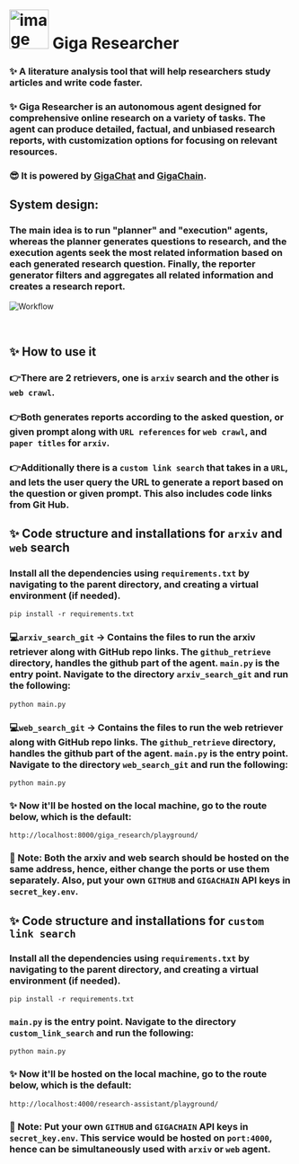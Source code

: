 # <img width="70" alt="image" src="https://github.com/Jayveersinh-Raj/innoagent/assets/69463767/0b07bac1-9f91-41d6-a511-55c9f0fe3498"> Giga Researcher 
### ✨ A literature analysis tool that will help researchers study articles and write code faster.
### ✨ Giga Researcher is an autonomous agent designed for comprehensive online research on a variety of tasks. The agent can produce detailed, factual, and unbiased research reports, with customization options for focusing on relevant resources.
### 😎 It is powered by [GigaChat](https://developers.sber.ru/docs/ru/gigachat/overview) and [GigaChain](https://github.com/ai-forever/gigachain). 

## System design:
### The main idea is to run "planner" and "execution" agents, whereas the planner generates questions to research, and the execution agents seek the most related information based on each generated research question. Finally, the reporter generator filters and aggregates all related information and creates a research report.

![Workflow](https://github.com/Jayveersinh-Raj/innoagent/assets/69463767/bca3dc67-8812-4f77-97ab-8b589c16e176)

<br>


## ✨ How to use it
### 👉There are 2 retrievers, one is `arxiv` search and the other is `web crawl`.
### 👉Both generates reports according to the asked question, or given prompt along with `URL references` for `web crawl`, and `paper titles` for `arxiv`.
### 👉Additionally there is a `custom link search` that takes in a `URL`, and lets the user query the URL to generate a report based on the question or given prompt. This also includes code links from Git Hub.

## ✨ Code structure and installations for `arxiv` and `web` search
### Install all the dependencies using `requirements.txt` by navigating to the parent directory, and creating a virtual environment (if needed).
    pip install -r requirements.txt
### 💻`arxiv_search_git` &rarr; Contains the files to run the arxiv retriever along with GitHub repo links. The `github_retrieve` directory, handles the github part of the agent. `main.py` is the entry point. Navigate to the directory `arxiv_search_git` and run the following:
    python main.py
### 💻`web_search_git` &rarr; Contains the files to run the web retriever along with GitHub repo links. The `github_retrieve` directory, handles the github part of the agent. `main.py` is the entry point. Navigate to the directory `web_search_git` and run the following:
    python main.py    

### ✨ Now it'll be hosted on the local machine, go to the route below, which is the default:
    http://localhost:8000/giga_research/playground/
### 📖 Note: Both the arxiv and web search should be hosted on the same address, hence, either change the ports or use them separately. Also, put your own `GITHUB` and `GIGACHAIN` API keys in `secret_key.env`.

## ✨ Code structure and installations for `custom link search`
### Install all the dependencies using `requirements.txt` by navigating to the parent directory, and creating a virtual environment (if needed).
    pip install -r requirements.txt
### `main.py` is the entry point. Navigate to the directory `custom_link_search` and run the following:
    python main.py    

### ✨ Now it'll be hosted on the local machine, go to the route below, which is the default:
    http://localhost:4000/research-assistant/playground/
### 📖 Note: Put your own `GITHUB` and `GIGACHAIN` API keys in `secret_key.env`. This service would be hosted on `port:4000`, hence can be simultaneously used with `arxiv` or `web` agent.

